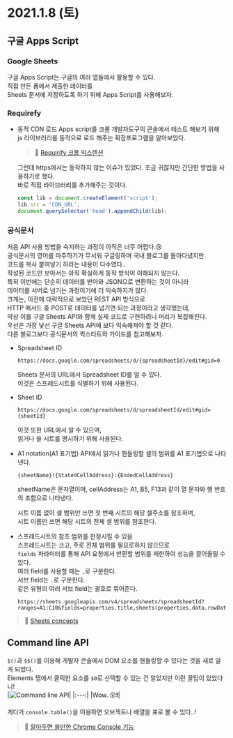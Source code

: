 # 2021.1.8 (토)

## 구글 Apps Script

### Google Sheets

구글 Apps Script는 구글의 여러 앱들에서 활용할 수 있다.  
직접 만든 폼에서 제출한 데이터를  
Sheets 문서에 저장하도록 하기 위해 Apps Script를 사용해보자.

### Requirefy

- 동적 CDN 로드
  Apps script를 크롬 개발자도구의 콘솔에서 테스트 해보기 위해  
  js 라이브러리를 동적으로 로드 해주는 확장프로그램을 알아보았다.

  > 📖 [Requirify 크롬 익스텐션](https://blog.outsider.ne.kr/1079)

  그런데 https에서는 동작하지 않는 이슈가 있었다.
  조금 귀찮지만 간단한 방법을 사용하기로 했다.  
  바로 직접 라이브러리를 추가해주는 것이다.

  ```js
  const lib = document.createElement('script');
  lib.src = 'CDN_URL';
  document.querySelector('head').appendChild(lib);
  ```

### 공식문서

처음 API 사용 방법을 숙지하는 과정이 아직은 너무 어렵다.😢  
공식문서의 영어를 마주하기가 무서워 구글링하며 국내 블로그를 돌아다녔지만  
코드를 복사 붙여넣기 하라는 내용이 다수였다..  
작성된 코드만 보아서는 아직 확실하게 동작 방식이 이해되지 않는다.  
특히 이번에는 단순히 데이터를 받아와 JSON으로 변환하는 것이 아니라  
데이터를 서버로 넘기는 과정이기에 더 익숙하지가 않다.  
크게는, 이전에 대략적으로 보았던 REST API 방식으로  
HTTP 메서드 중 POST로 데이터를 넘기면 되는 과정이라고 생각했는데,  
막상 이를 구글 Sheets API와 함께 실제 코드로 구현하려니 머리가 복잡해진다.  
우선은 가장 낯선 구글 Sheets API에 보다 익숙해져야 할 것 같다.  
다른 블로그보다 공식문서의 퀵스타트와 가이드를 참고해보자.

- Spreadsheet ID

  ```
  https://docs.google.com/spreadsheets/d/{spreadsheetId}/edit#gid=0
  ```

  Sheets 문서의 URL에서 Spreadsheet ID를 알 수 있다.  
  이것은 스프레드시트를 식별하기 위해 사용된다.

- Sheet ID

  ```
  https://docs.google.com/spreadsheets/d/spreadsheetId/edit#gid={sheetId}
  ```

  이것 또한 URL에서 알 수 있으며,  
  읽거나 쓸 시트를 명시하기 위해 사용된다.

- A1 notation(A1 표기법)
  API에서 읽거나 핸들링할 셀의 범위를 A1 표기법으로 나타낸다.

  ```
  {sheetName}!{StatedCellAddress}:{EndedCellAddress}
  ```

  sheetName은 문자열이며, cellAddress는 A1, B5, F13과 같이 열 문자와 행 번호의 조합으로 나타낸다.

  시트 이름 없이 셀 범위만 쓰면 첫 번째 시트의 해당 셀주소를 참조하며,  
  시트 이름만 쓰면 해당 시트의 전체 셀 범위를 참조한다.

- 스프레드시트의 참조 범위를 한정시킬 수 있음  
  스프레드시트는 크고, 주로 전체 범위를 필요로하지 않으므로  
  `fields` 파라미터를 통해 API 요청에서 반환할 범위를 제한하여 성능을 끌어올릴 수 있다.  
  여러 field를 사용할 때는 `,`로 구분한다.  
  서브 field는 `.`로 구분한다.  
  같은 유형의 여러 서브 field는 괄호로 묶어준다.

  ```
  https://sheets.googleapis.com/v4/spreadsheets/spreadsheetId?ranges=A1:C10&fields=properties.title,sheets(properties,data.rowData.values(effectiveValue,effectiveFormat))
  ```

> 📖 [Sheets concepts](https://developers.google.com/sheets/api/guides/concepts)

## Command line API

`$()`과 `$$()`를 이용해 개발자 콘솔에서 DOM 요소를 핸들링할 수 있다는 것을 새로 알게 되었다.  
Elements 탭에서 클릭한 요소를 `$0`로 선택할 수 있는 건 알았지만 이런 꿀팁이 있었다니!  
|![Command line API](https://user-images.githubusercontent.com/64844815/103997116-07c6f100-51de-11eb-8b18-cefbd0d3a721.png)|
|:---:|
|Wow..😲❗️|

게다가 `console.table()`을 이용하면 오브젝트나 배열을 표로 볼 수 있다..!

> 📖 [알아두면 쓸만한 Chrome Console 기능](https://dev-momo.tistory.com/entry/%EC%95%8C%EB%A7%88%EB%91%90%EB%A9%B4-%EC%93%B8%EB%A7%8C%ED%95%9C-Chrome-Console-%EA%B8%B0%EB%8A%A5)
